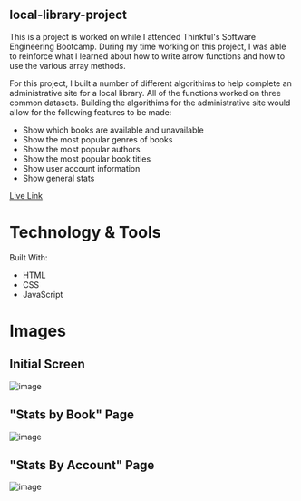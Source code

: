 ## local-library-project
This is a project is worked on while I attended Thinkful's Software Engineering Bootcamp. During my time working on this project, I was able to reinforce what I learned about how to write arrow functions and how to use the various array methods.

For this project, I built a number of different algorithims to help complete an administrative site for a local library. All of the functions worked on three common datasets. Building the algorithims for the administrative site would allow for the following features to be made: 
* Show which books are available and unavailable
* Show the most popular genres of books
* Show the most popular authors
* Show the most popular book titles
* Show user account information
* Show general stats

[Live Link](https://local-library-pi.vercel.app/)

# Technology & Tools
Built With:
* HTML
* CSS
* JavaScript

# Images
## Initial Screen
![image](https://user-images.githubusercontent.com/74563848/142657417-2966af02-63b7-4bab-9647-0025c76de15f.png)
## "Stats by Book" Page
![image](https://user-images.githubusercontent.com/74563848/142657628-b52e479a-9a03-4cef-b7d1-daeba28ecaec.png)
## "Stats By Account" Page
![image](https://user-images.githubusercontent.com/74563848/142657949-73a06741-597f-4377-a4c0-ffb1d01eef58.png)
